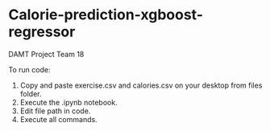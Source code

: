 # Calorie-prediction-xgboost-regressor
DAMT Project Team 18

To run code:
1) Copy and paste exercise.csv and calories.csv on your desktop from files folder.
2) Execute the .ipynb notebook.
3) Edit file path in code.
4) Execute all commands.
